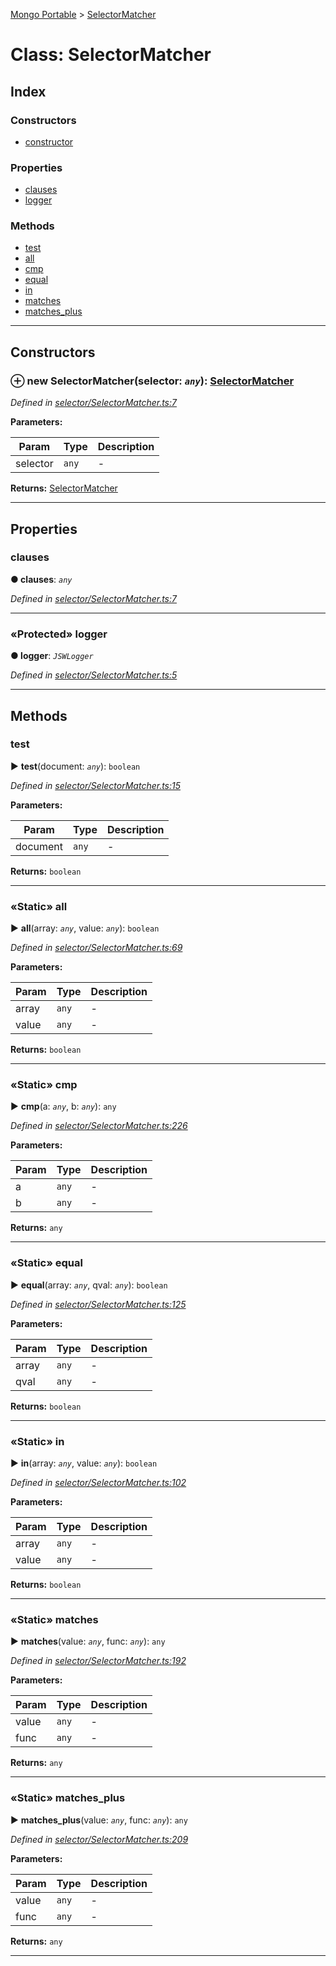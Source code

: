 [Mongo Portable](../README.md) > [SelectorMatcher](../classes/selectormatcher.md)



# Class: SelectorMatcher

## Index

### Constructors

* [constructor](selectormatcher.md#constructor)


### Properties

* [clauses](selectormatcher.md#clauses)
* [logger](selectormatcher.md#logger)


### Methods

* [test](selectormatcher.md#test)
* [all](selectormatcher.md#all)
* [cmp](selectormatcher.md#cmp)
* [equal](selectormatcher.md#equal)
* [in](selectormatcher.md#in)
* [matches](selectormatcher.md#matches)
* [matches_plus](selectormatcher.md#matches_plus)



---
## Constructors
<a id="constructor"></a>


### ⊕ **new SelectorMatcher**(selector: *`any`*): [SelectorMatcher](selectormatcher.md)


*Defined in [selector/SelectorMatcher.ts:7](https://github.com/EastolfiWebDev/MongoPortable/blob/b563243/src/selector/SelectorMatcher.ts#L7)*



**Parameters:**

| Param | Type | Description |
| ------ | ------ | ------ |
| selector | `any`   |  - |





**Returns:** [SelectorMatcher](selectormatcher.md)

---


## Properties
<a id="clauses"></a>

###  clauses

**●  clauses**:  *`any`* 

*Defined in [selector/SelectorMatcher.ts:7](https://github.com/EastolfiWebDev/MongoPortable/blob/b563243/src/selector/SelectorMatcher.ts#L7)*





___

<a id="logger"></a>

### «Protected» logger

**●  logger**:  *`JSWLogger`* 

*Defined in [selector/SelectorMatcher.ts:5](https://github.com/EastolfiWebDev/MongoPortable/blob/b563243/src/selector/SelectorMatcher.ts#L5)*





___


## Methods
<a id="test"></a>

###  test

► **test**(document: *`any`*): `boolean`



*Defined in [selector/SelectorMatcher.ts:15](https://github.com/EastolfiWebDev/MongoPortable/blob/b563243/src/selector/SelectorMatcher.ts#L15)*



**Parameters:**

| Param | Type | Description |
| ------ | ------ | ------ |
| document | `any`   |  - |





**Returns:** `boolean`





___

<a id="all"></a>

### «Static» all

► **all**(array: *`any`*, value: *`any`*): `boolean`



*Defined in [selector/SelectorMatcher.ts:69](https://github.com/EastolfiWebDev/MongoPortable/blob/b563243/src/selector/SelectorMatcher.ts#L69)*



**Parameters:**

| Param | Type | Description |
| ------ | ------ | ------ |
| array | `any`   |  - |
| value | `any`   |  - |





**Returns:** `boolean`





___

<a id="cmp"></a>

### «Static» cmp

► **cmp**(a: *`any`*, b: *`any`*): `any`



*Defined in [selector/SelectorMatcher.ts:226](https://github.com/EastolfiWebDev/MongoPortable/blob/b563243/src/selector/SelectorMatcher.ts#L226)*



**Parameters:**

| Param | Type | Description |
| ------ | ------ | ------ |
| a | `any`   |  - |
| b | `any`   |  - |





**Returns:** `any`





___

<a id="equal"></a>

### «Static» equal

► **equal**(array: *`any`*, qval: *`any`*): `boolean`



*Defined in [selector/SelectorMatcher.ts:125](https://github.com/EastolfiWebDev/MongoPortable/blob/b563243/src/selector/SelectorMatcher.ts#L125)*



**Parameters:**

| Param | Type | Description |
| ------ | ------ | ------ |
| array | `any`   |  - |
| qval | `any`   |  - |





**Returns:** `boolean`





___

<a id="in"></a>

### «Static» in

► **in**(array: *`any`*, value: *`any`*): `boolean`



*Defined in [selector/SelectorMatcher.ts:102](https://github.com/EastolfiWebDev/MongoPortable/blob/b563243/src/selector/SelectorMatcher.ts#L102)*



**Parameters:**

| Param | Type | Description |
| ------ | ------ | ------ |
| array | `any`   |  - |
| value | `any`   |  - |





**Returns:** `boolean`





___

<a id="matches"></a>

### «Static» matches

► **matches**(value: *`any`*, func: *`any`*): `any`



*Defined in [selector/SelectorMatcher.ts:192](https://github.com/EastolfiWebDev/MongoPortable/blob/b563243/src/selector/SelectorMatcher.ts#L192)*



**Parameters:**

| Param | Type | Description |
| ------ | ------ | ------ |
| value | `any`   |  - |
| func | `any`   |  - |





**Returns:** `any`





___

<a id="matches_plus"></a>

### «Static» matches_plus

► **matches_plus**(value: *`any`*, func: *`any`*): `any`



*Defined in [selector/SelectorMatcher.ts:209](https://github.com/EastolfiWebDev/MongoPortable/blob/b563243/src/selector/SelectorMatcher.ts#L209)*



**Parameters:**

| Param | Type | Description |
| ------ | ------ | ------ |
| value | `any`   |  - |
| func | `any`   |  - |





**Returns:** `any`





___


